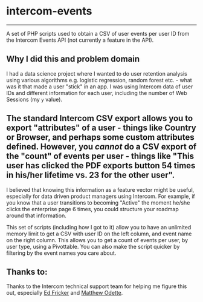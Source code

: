 # intercom-events
---

A set of PHP scripts used to obtain a CSV of user events per user ID from the Intercom Events API (not currently a feature in the API).

## Why I did this and problem domain

I had a data science project where I wanted to do user retention analysis using various algorithms e.g. logistic regression, random forest etc. - what was it that made a user "stick" in an app. I was using Intercom data of user IDs and different information for each user, including the number of Web Sessions (my `y` value).

The standard Intercom CSV export allows you to export "attributes" of a user  - things like Country or Browser, and perhaps some custom attributes defined. However, you *cannot* do a CSV export of the "count" of events per user - things like "This user has clicked the PDF exports button 54 times in his/her lifetime vs. 23 for the other user".
---
I believed that knowing this information as a feature vector might be useful, especially for data driven product managers using Intercom. For example, if you know that a user transitions to becoming "Active" the moment he/she clicks the enterprise page 6 times, you could structure your roadmap around that information.

This set of scripts (including how I got to it) allow you to have an unlimited memory limit to get a CSV with user ID on the left column, and event name on the right column. This allows you to get a count of events per user, by user type, using a Pivottable. You can also make the script quicker by filtering by the event names you care about.

## Thanks to:

Thanks to the Intercom technical support team for helping me figure this out, especially [Ed Fricker](https://github.com/edkellena) and [Matthew Odette](https://github.com/Matthew-Odette).
